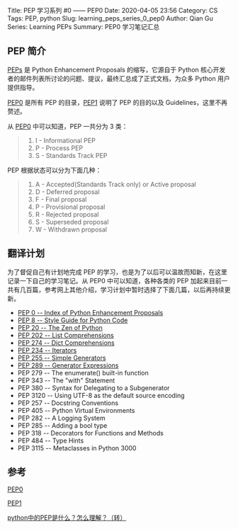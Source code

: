 Title: PEP 学习系列 #0 —— PEP0
Date: 2020-04-05 23:56
Category: CS
Tags: PEP, python
Slug: learning_peps_series_0_pep0 
Author: Qian Gu
Series: Learning PEPs
Summary: PEP0 学习笔记汇总

## PEP 简介

[PEPs][PEP0] 是 Python Enhancement Proposals 的缩写，它源自于 Python 核心开发者的邮件列表所讨论的问题、提议，最终汇总成了正式文档，为众多 Python 用户提供指导。

[PEP0][PEP0] 是所有 PEP 的目录，[PEP1][PEP1] 说明了 PEP 的目的以及 Guidelines，这里不再赘述。

从 [PEP0][PEP0] 中可以知道，PEP 一共分为 3 类：

> 1. I - Informational PEP
> 2. P - Process PEP
> 3. S - Standards Track PEP

PEP 根据状态可以分为下面几种：

> 1. A - Accepted(Standards Track only) or Active proposal
> 2. D - Deferred proposal
> 3. F - Final proposal
> 4. P - Provisional proposal
> 5. R - Rejected proposal
> 6. S - Superseded proposal
> 7. W - Withdrawn proposal

[PEP0]: https://www.python.org/dev/peps/
[PEP1]: https://www.python.org/dev/peps/pep-0001/

## 翻译计划

为了督促自己有计划地完成 PEP 的学习，也是为了以后可以温故而知新，在这里记录一下自己的学习笔记。从 PEP0 中可以知道，各种各类的 PEP 加起来目前一共有几百篇，参考网上其他介绍，学习计划中暂时选择了下面几篇，以后再持续更新。

+ [PEP 0 -- Index of Python Enhancement Proposals][PEP0_article]
+ [PEP 8 -- Style Guide for Python Code][PEP8_article]
+ [PEP 20 -- The Zen of Python][PEP20_article]
+ [PEP 202 -- List Comprehensions][PEP202_article]
+ [PEP 274 -- Dict Comprehensions][PEP202_article]
+ [PEP 234 -- Iterators][PEP234_article]
+ [PEP 255 -- Simple Generators][PEP255_article]
+ [PEP 289 -- Generator Expressions][PEP255_article]
+ PEP 279 -- The enumerate() built-in function
+ PEP 343 -- The "with" Statement
+ PEP 380 -- Syntax for Delegating to a Subgenerator
+ PEP 3120 -- Using UTF-8 as the default source encoding
+ PEP 257 -- Docstring Conventions
+ PEP 405 -- Python Virtual Environments
+ PEP 282 -- A Logging System
+ PEP 285 -- Adding a bool type
+ PEP 318 -- Decorators for Functions and Methods
+ PEP 484 -- Type Hints
+ PEP 3115 -- Metaclasses in Python 3000

[PEP0_article]: https://qiangu.cool/posts/python/learning_peps_series_0_pep0.html
[PEP8_article]: https://qiangu.cool/posts/python/learning_peps_series_1_pep8.html
[PEP20_article]: https://qiangu.cool/posts/python/learning_peps_series_2_pep20.html
[PEP202_article]: https://qiangu.cool/posts/python/learning_peps_series_3_pep202_and_pep274.html
[PEP234_article]: https://qiangu.cool/posts/python/learning_peps_series_4_pep234.html
[PEP255_article]: https://qiangu.cool/posts/python/learning_peps_series_5_pep255_and_pep289.html

## 参考

[PEP0][PEP0]

[PEP1][PEP1]

[python中的PEP是什么？怎么理解？（转）](https://www.cnblogs.com/abella/p/10056875.html)
